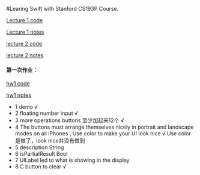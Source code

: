 #Learing Swift with Stanford CS193P Course.


[Lecture 1 code][id1]

[id1]:https://github.com/KrisYu/CS193P_iOS9/tree/master/Calculater_l1 

[Lecture 1 notes][id2]

[id2]:https://github.com/KrisYu/CS193P_iOS9/blob/master/lecture_1.md


[lecture 2 code][id3]

[id3]: https://github.com/KrisYu/CS193P_iOS9/tree/master/Calculater_l2


[lecture 2 notes][id4]

[id4]:https://github.com/KrisYu/CS193P_iOS9/blob/master/lecture_2.md
 

#### 第一次作业：

[hw1 code][id5]

[hw1 notes][id6]


[id5]: https://github.com/KrisYu/CS193P_iOS9/tree/master/Calculater_hw_1

[id6]:https://github.com/KrisYu/CS193P_iOS9/blob/master/hw1.md

*  1 demo √
*  2 floating number input √
* 3 more operations buttons 至少加起来12个 √
* 4 The buttons must arrange themselves nicely in portrait and landscape modes on all iPhones , Use color to make your UI look nice √ Use color是做了，look nice并没有做到 
* 5 description String 
* 6 isPartialResult Bool
* 7 UILabel led to what is showing in the display
* 8 C button to clear √


